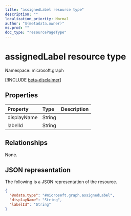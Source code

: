 ```yaml
---
title: "assignedLabel resource type"
description: ""
localization_priority: Normal
author: "$(metadata.owner)"
ms.prod: ""
doc_type: "resourcePageType"
---
```


# assignedLabel resource type

Namespace: microsoft.graph

[!INCLUDE [beta-disclaimer](../../includes/beta-disclaimer.md)]

## Properties

| Property    | Type   | Description |
| :---------- | :----- | :---------- |
| displayName | String |             |
| labelId     | String |             |

## Relationships

None.

## JSON representation

The following is a JSON representation of the resource.

<!-- {
  "blockType": "resource",
  "@odata.type": "microsoft.graph.assignedLabel",
}
-->

```json
{
  "@odata.type": "#microsoft.graph.assignedLabel",
  "displayName": "String",
  "labelId": "String"
}
```
